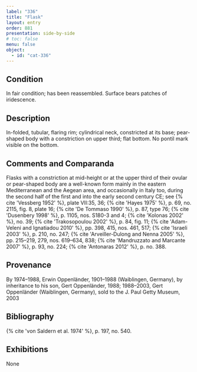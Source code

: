 ```yaml
---
label: "336"
title: "Flask"
layout: entry
order: 881
presentation: side-by-side
# toc: false
menu: false
object:
  - id: "cat-336"
---
```


## Condition

In fair condition; has been reassembled. Surface bears patches of iridescence.

## Description

In-folded, tubular, flaring rim; cylindrical neck, constricted at its base; pear-shaped body with a constriction on upper third; flat bottom. No pontil mark visible on the bottom.

## Comments and Comparanda

Flasks with a constriction at mid-height or at the upper third of their ovular or pear-shaped body are a well-known form mainly in the eastern Mediterranean and the Aegean area, and occasionally in Italy too, during the second half of the first and into the early second century CE; see {% cite 'Vessberg 1952' %}, plate VII:35, 36; {% cite 'Hayes 1975' %}, p. 69, no. 2115, fig. 8, plate 16; {% cite 'De Tommaso 1990' %}, p. 87, type 76; {% cite 'Dusenbery 1998' %}, p. 1105, nos. S180-3 and 4; {% cite 'Kolonas 2002' %}, no. 39; {% cite 'Trakosopoulou 2002' %}, p. 84, fig. 11; {% cite 'Adam-Veleni and Ignatiadou 2010' %}, pp. 398, 415, nos. 461, 517; {% cite 'Israeli 2003' %}, p. 210, no. 247; {% cite 'Arveiller-Dulong and Nenna 2005' %}, pp. 215–219, 279, nos. 619–634, 838; {% cite 'Mandruzzato and Marcante 2007' %}, p. 93, no. 224; {% cite 'Antonaras 2012' %}, p. no. 388.

## Provenance

By 1974–1988, Erwin Oppenländer, 1901–1988 (Waiblingen, Germany), by inheritance to his son, Gert Oppenländer, 1988; 1988–2003, Gert Oppenländer (Waiblingen, Germany), sold to the J. Paul Getty Museum, 2003

## Bibliography

{% cite 'von Saldern et al. 1974' %}, p. 197, no. 540.

## Exhibitions

None